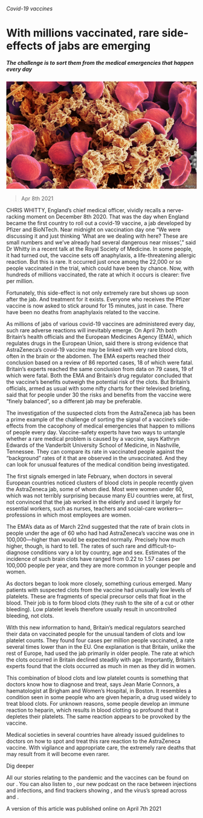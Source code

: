 ###### Covid-19 vaccines

# With millions vaccinated, rare side-effects of jabs are emerging 

##### The challenge is to sort them from the medical emergencies that happen every day 

![image](images/20210410_stp503_0.jpg) 

> Apr 8th 2021 

CHRIS WHITTY, England’s chief medical officer, vividly recalls a nerve-racking moment on December 8th 2020. That was the day when England became the first country to roll out a covid-19 vaccine, a jab developed by Pfizer and BioNTech. Near midnight on vaccination day one “We were discussing it and just thinking ‘What are we dealing with here? These are small numbers and we’ve already had several dangerous near misses’,” said Dr Whitty in a recent talk at the Royal Society of Medicine. In some people, it had turned out, the vaccine sets off anaphylaxis, a life-threatening allergic reaction. But this is rare. It occurred just once among the 22,000 or so people vaccinated in the trial, which could have been by chance. Now, with hundreds of millions vaccinated, the rate at which it occurs is clearer: five per million.

Fortunately, this side-effect is not only extremely rare but shows up soon after the jab. And treatment for it exists. Everyone who receives the Pfizer vaccine is now asked to stick around for 15 minutes, just in case. There have been no deaths from anaphylaxis related to the vaccine.


As millions of jabs of various covid-19 vaccines are administered every day, such rare adverse reactions will inevitably emerge. On April 7th both Britain’s health officials and the European Medicines Agency (EMA), which regulates drugs in the European Union, said there is strong evidence that AstraZeneca’s covid-19 vaccine may be linked with very rare blood clots, often in the brain or the abdomen. The EMA experts reached their conclusion based on a review of 86 reported cases, 18 of which were fatal. Britain’s experts reached the same conclusion from data on 79 cases, 19 of which were fatal. Both the EMA and Britain’s drug regulator concluded that the vaccine’s benefits outweigh the potential risk of the clots. But Britain’s officials, armed as usual with some nifty charts for their televised briefing, said that for people under 30 the risks and benefits from the vaccine were “finely balanced”, so a different jab may be preferable.


The investigation of the suspected clots from the AstraZeneca jab has been a prime example of the challenge of sorting the signal of a vaccine’s side-effects from the cacophony of medical emergencies that happen to millions of people every day. Vaccine-safety experts have two ways to untangle whether a rare medical problem is caused by a vaccine, says Kathryn Edwards of the Vanderbilt University School of Medicine, in Nashville, Tennessee. They can compare its rate in vaccinated people against the “background” rates of it that are observed in the unvaccinated. And they can look for unusual features of the medical condition being investigated.

The first signals emerged in late February, when doctors in several European countries noticed clusters of blood clots in people recently given the AstraZeneca jab, some of whom died. Most were women under 60, which was not terribly surprising because many EU countries were, at first, not convinced that the jab worked in the elderly and used it largely for essential workers, such as nurses, teachers and social-care workers—professions in which most employees are women.

The EMA’s data as of March 22nd suggested that the rate of brain clots in people under the age of 60 who had had Astra­Zeneca’s vaccine was one in 100,000—higher than would be expected normally. Precisely how much higher, though, is hard to tell. The rates of such rare and difficult-to-diagnose conditions vary a lot by country, age and sex. Estimates of the incidence of such brain clots have ranged from 0.22 to 1.57 cases per 100,000 people per year, and they are more common in younger people and women.

As doctors began to look more closely, something curious emerged. Many patients with suspected clots from the vaccine had unusually low levels of platelets. These are fragments of special precursor cells that float in the blood. Their job is to form blood clots (they rush to the site of a cut or other bleeding). Low platelet levels therefore usually result in uncontrolled bleeding, not clots.

With this new information to hand, Britain’s medical regulators searched their data on vaccinated people for the unusual tandem of clots and low platelet counts. They found four cases per million people vaccinated, a rate several times lower than in the EU. One explanation is that Britain, unlike the rest of Europe, had used the jab primarily in older people. The rate at which the clots occurred in Britain declined steadily with age. Importantly, Britain’s experts found that the clots occurred as much in men as they did in women.

This combination of blood clots and low platelet counts is something that doctors know how to diagnose and treat, says Jean Marie Connors, a haematologist at Brigham and Women’s Hospital, in Boston. It resembles a condition seen in some people who are given heparin, a drug used widely to treat blood clots. For unknown reasons, some people develop an immune reaction to heparin, which results in blood clotting so profound that it depletes their platelets. The same reaction appears to be provoked by the vaccine.

Medical societies in several countries have already issued guidelines to doctors on how to spot and treat this rare reaction to the AstraZeneca vaccine. With vigilance and appropriate care, the extremely rare deaths that may result from it will become even rarer.

Dig deeper

All our stories relating to the pandemic and the vaccines can be found on our . You can also listen to , our new podcast on the race between injections and infections, and find trackers showing ,  and the virus’s spread across  and .

A version of this article was published online on April 7th 2021

